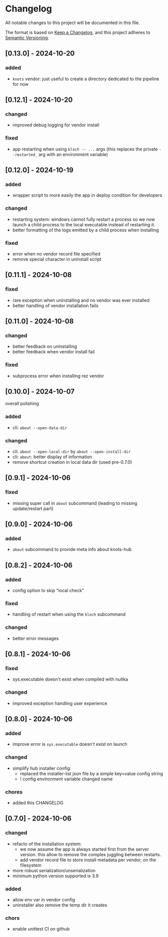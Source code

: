 # Changelog

All notable changes to this project will be documented in this file.

The format is based on [Keep a Changelog](https://keepachangelog.com/en/1.0.0/),
and this project adheres to [Semantic Versioning](https://semver.org/spec/v2.0.0.html).

## [0.13.0] - 2024-10-20

### added

- `knots` vendor: just useful to create a directory dedicated to the pipeline for now

## [0.12.1] - 2024-10-20

### changed

- improved debug logging for vendor install

### fixed

- app restarting when using `kloch -- ...` args 
  (this replaces the private `--restarted_` arg with an environment variable)

## [0.12.0] - 2024-10-19

### added

- wrapper script to more easily the app in deploy condition for developers

### changed

- restarting system: windows cannot fully restart a process so we now launch
  a child process to the local executable instead of restarting it.
- better formatting of the logs emitted by a child process when installing

### fixed

- error when no vendor record file specified
- remove special character in uninstall script

## [0.11.1] - 2024-10-08

### fixed

- rare exception when uninstalling and no vendor was ever installed
- better handling of vendor installation fails

## [0.11.0] - 2024-10-08

### changed

- better feedback on uninstalling
- better feedback when vendor install fail

### fixed

- subprocess error when installing rez vendor

## [0.10.0] - 2024-10-07

overall polishing

### added

- cli: `about --open-data-dir`

### changed

- cli: `about --open-local-dir` by `about --open-install-dir`
- cli: `about`: better display of information
- remove shortcut creation in local data dir (used pre-0.7.0)

## [0.9.1] - 2024-10-06

### fixed

- missing super call in `about` subcommand (leading to missing update/restart part)

## [0.9.0] - 2024-10-06

### added

- `about` subcommand to provide meta info about knots-hub

## [0.8.2] - 2024-10-06

### added

- config option to skip "local check"

### fixed

- handling of restart when using the `kloch` subcommand

### changed

- better error messages 


## [0.8.1] - 2024-10-06

### fixed

- sys.executable doesn't exist when compiled with nuitka

### changed

- improved exception handling user experience


## [0.8.0] - 2024-10-06

### added

- improve error is `sys.executable` doesn't exist on launch

### changed

- simplify hub installer config:
  - replaced the installer-list json file by a simple key=value config string
  - ! config environment variable changed name

### chores

- added this CHANGELOG

## [0.7.0] - 2024-10-06

### changed

- refacto of the installation system:
  - we now assume the app is always started first from the server version. this allow to remove the complex juggling between restarts.
  - add vendor record file to store install metadata per vendor, on the filesystem
- more robust serialization/unserialization
- minimum python version supported is 3.9

### added

- allow env var in vendor config
- uninstaller also remove the temp dir it creates

### chors

- enable unittest CI on github